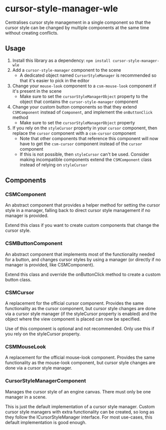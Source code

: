 # cursor-style-manager-wle

Centralises cursor style management in a single component so that the cursor
style can be changed by multiple components at the same time without creating
conflicts.

## Usage

1. Install this library as a dependency: `npm install cursor-style-manager-wle`
2. Add a `cursor-style-manager` component to the scene
    - A dedicated object named `CursorStyleManager` is recommended so that it's easier to pick in the editor
3. Change your `mouse-look` component to a `csm-mouse-look` component if it's present in the scene
    - Make sure to set the `cursorStyleManagerObject` property to the object that contains the `cursor-style-manager` component
4. Change your custom button components so that they extend `CSMComponent` instead of `Component`, and implement the `onButtonClick` method
    - Make sure to set the `cursorStyleManagerObject` property
5. If you rely on the `styleCursor` property in your `cursor` component, then replace the `cursor` component with a `csm-cursor` component
    - Note that other components that reference this component will now have to get the `csm-cursor` component instead of the `cursor` component
    - If this is not possible, then `styleCursor` can't be used. Consider making incompatible components extend the `CSMComponent` class instead of relying on `styleCursor`

## Components

### CSMComponent

An abstract component that provides a helper method for setting the cursor style
in a manager, falling back to direct cursor style management if no manager is
provided.

Extend this class if you want to create custom components that change the cursor
style.

### CSMButtonComponent

An abstract component that implements most of the functionality needed for a
button, and changes cursor styles by using a manager (or directly if no manager
is provided, like CSMComponent).

Extend this class and override the onButtonClick method to create a custom
button class.

### CSMCursor

A replacement for the official cursor component. Provides the same functionality
as the cursor component, but cursor style changes are done via a cursor style
manager (if the styleCursor property is enabled) and the object where the view
component is placed can now be specified.

Use of this component is optional and not recommended. Only use this if you rely
on the styleCursor property.

### CSMMouseLook

A replacement for the official mouse-look component. Provides the same
functionality as the mouse-look component, but cursor style changes are done via
a cursor style manager.

### CursorStyleManagerComponent

Manages the cursor style of an engine canvas. There must only be one manager in
a scene.

This is just the default implementation of a cursor style manager. Custom cursor
style managers with extra functionality can be created, so long as they follow
the ICursorStyleManager interface. For most use-cases, this default
implementation is good enough.
